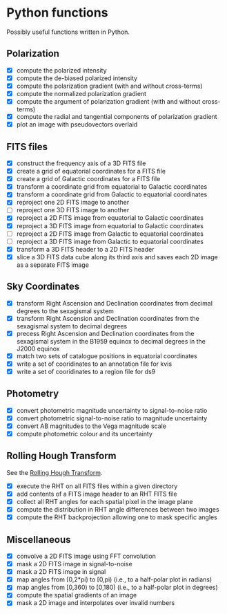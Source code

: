 # Python functions

Possibly useful functions written in Python.

## Polarization

* [x] compute the polarized intensity
* [x] compute the de-biased polarized intensity
* [x] compute the polarization gradient (with and without cross-terms)
* [x] compute the normalized polarization gradient
* [x] compute the argument of polarization gradient (with and without cross-terms)
* [x] compute the radial and tangential components of polarization gradient
* [x] plot an image with pseudovectors overlaid

## FITS files

* [x] construct the frequency axis of a 3D FITS file
* [x] create a grid of equatorial coordinates for a FITS file
* [x] create a grid of Galactic coordinates for a FITS file
* [x] transform a coordinate grid from equatorial to Galactic coordinates
* [x] transform a coordinate grid from Galactic to equatorial coordinates
* [x] reproject one 2D FITS image to another
* [ ] reproject one 3D FITS image to another
* [x] reproject a 2D FITS image from equatorial to Galactic coordinates
* [x] reproject a 3D FITS image from equatorial to Galactic coordinates
* [ ] reproject a 2D FITS image from Galactic to equatorial coordinates
* [ ] reproject a 3D FITS image from Galactic to equatorial coordinates
* [x] transform a 3D FITS header to a 2D FITS header
* [x] slice a 3D FITS data cube along its third axis and saves each 2D image as a separate FITS image

## Sky Coordinates

* [x] transform Right Ascension and Declination coordinates from decimal degrees to the sexagismal system
* [x] transform Right Ascension and Declination coordinates from the sexagismal system to decimal degrees
* [x] precess Right Ascension and Declination coordinates from the sexagismal system in the B1959 equinox to decimal degrees in the J2000 equinox
* [x] match two sets of catalogue positions in equatorial coordinates
* [x] write a set of cooridinates to an annotation file for kvis
* [x] write a set of cooridinates to a region file for ds9

## Photometry

* [x] convert photometric magnitude uncertainty to signal-to-noise ratio
* [x] convert photometric signal-to-noise ratio to magnitude uncertainty
* [x] convert AB magnitudes to the Vega magnitude scale
* [x] compute photometric colour and its uncertainty

## Rolling Hough Transform
See the [Rolling Hough Transform](https://github.com/seclark/RHT).
* [x] execute the RHT on all FITS files within a given directory
* [x] add contents of a FITS image header to an RHT FITS file
* [x] collect all RHT angles for each spatial pixel in the image plane
* [x] compute the distribution in RHT angle differences between two images
* [x] compute the RHT backprojection allowing one to mask specific angles

## Miscellaneous

* [x] convolve a 2D FITS image using FFT convolution
* [x] mask a 2D FITS image in signal-to-noise
* [x] mask a 2D FITS image in signal
* [x] map angles from \[0,2*pi) to \[0,pi) (i.e., to a half-polar plot in radians)
* [x] map angles from \[0,360) to \[0,180) (i.e., to a half-polar plot in degrees)
* [x] compute the spatial gradients of an image
* [x] mask a 2D image and interpolates over invalid numbers
